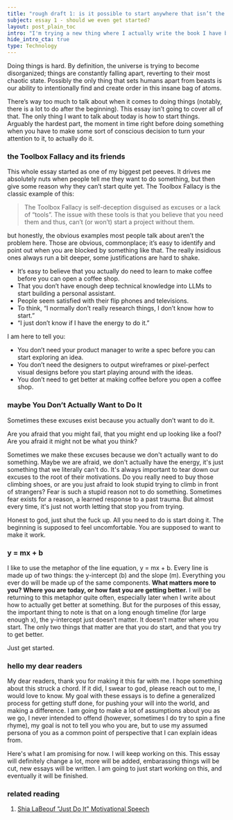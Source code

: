 ```yaml
---
title: "rough draft 1: is it possible to start anywhere that isn’t the beginning?"
subject: essay 1 - should we even get started?
layout: post_plain_toc
intro: "I'm trying a new thing where I actually write the book I have been joking about writing for the last few years. This is a _very_ rough draft of the beginning of the first chapter. Let me know what you think mdl0394@gmail.com<br /><br />Honestly at this point it's basically just a public journal."
hide_intro_cta: true
type: Technology
---
```


Doing things is hard. By definition, the universe is trying to become disorganized; things are constantly falling apart, reverting to their most chaotic state. Possibly the only thing that sets humans apart from beasts is our ability to intentionally find and create order in this insane bag of atoms.

There’s way too much to talk about when it comes to doing things (notably, there is a lot to do after the beginning). This essay isn’t going to cover all of that. The only thing I want to talk about today is how to start things. Arguably the hardest part, the moment in time right before doing something when you have to make some sort of conscious decision to turn your attention to it, to actually do it.

### the Toolbox Fallacy and its friends

This whole essay started as one of my biggest pet peeves. It drives me absolutely nuts when people tell me they want to do something, but then give some reason why they can’t start quite yet. The Toolbox Fallacy is the classic example of this:

> The Toolbox Fallacy is self-deception disguised as excuses or a lack of “tools”. The issue with these tools is that you believe that you need them and thus, can’t (or won’t) start a project without them.

but honestly, the obvious examples most people talk about aren’t the problem here. Those are obvious, commonplace; it’s easy to identify and point out when you are blocked by something like that. The really insidious ones always run a bit deeper, some justifications are hard to shake.

- It’s easy to believe that you actually do need to learn to make coffee before you can open a coffee shop.
- That you don’t have enough deep technical knowledge into LLMs to start building a personal assistant.
- People seem satisfied with their flip phones and televisions.
- To think, “I normally don’t really research things, I don’t know how to start.”
- “I just don’t know if I have the energy to do it.”

I am here to tell you:
- You don’t need your product manager to write a spec before you can start exploring an idea.
- You don’t need the designers to output wireframes or pixel-perfect visual designs before you start playing around with the ideas.
- You don’t need to get better at making coffee before you open a coffee shop.

### maybe You Don’t Actually Want to Do It

Sometimes these excuses exist because you actually don’t want to do it.

Are you afraid that you might fail, that you might end up looking like a fool? Are you afraid it might not be what you think?

Sometimes we make these excuses because we don't actually want to do something. Maybe we are afraid, we don't actually have the energy, it's just something that we literally can't do. It's always important to tear down our excuses to the root of their motivations. Do you really need to buy those climbing shoes, or are you just afraid to look stupid trying to climb in front of strangers? Fear is such a stupid reason not to do something. Sometimes fear exists for a reason, a learned response to a past trauma. But almost every time, it's just not worth letting that stop you from trying.

Honest to god, just shut the fuck up. All you need to do is start doing it. The beginning is supposed to feel uncomfortable. You are supposed to want to make it work.

### y = mx + b

I like to use the metaphor of the line equation, y = mx + b. Every line is made up of two things: the y-intercept (b) and the slope (m). Everything you ever do will be made up of the same components. **What matters more to you? Where you are today, or how fast you are getting better.** I will be returning to this metaphor quite often, especially later when I write about how to actually get better at something. But for the purposes of this essay, the important thing to note is that on a long enough timeline (for large enough x), the y-intercept just doesn’t matter. It doesn’t matter where you start. The only two things that matter are that you do start, and that you try to get better.

Just get started.

### hello my dear readers

My dear readers, thank you for making it this far with me. I hope something about this struck a chord. If it did, I swear to god, please reach out to me, I would love to know. My goal with these essays is to define a generalized process for getting stuff done, for pushing your will into the world, and making a difference. I am going to make a lot of assumptions about you as we go, I never intended to offend (however, sometimes I do try to spin a fine rhyme), my goal is not to tell you who you are, but to use my assumed persona of you as a common point of perspective that I can explain ideas from.

Here's what I am promising for now. I will keep working on this. This essay will definitely change a lot, more will be added, embarassing things will be cut, new essays will be written. I am going to just start working on this, and eventually it will be finished.

### related reading

 1. [Shia LaBeouf "Just Do It" Motivational Speech](https://www.youtube.com/watch?v=ZXsQAXx_ao0)

<br /><br /><br />
<br /><br /><br />